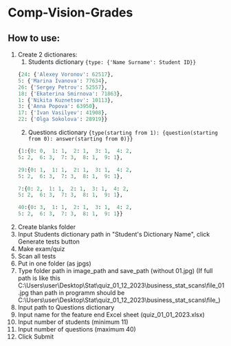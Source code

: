 # Comp-Vision-Grades

## How to use:
1) Create 2 dictionares:
    1) Students dictionary ```{type: {'Name Surname': Student ID}}```
    ```py
    {24: {'Alexey Voronov': 62517},
    5: {'Marina Ivanova': 77634},
    26: {'Sergey Petrov': 52557},
    18: {'Ekaterina Smirnova': 71863},
    1: {'Nikita Kuznetsov': 10113},
    3: {'Anna Popova': 63950},
    17: {'Ivan Vasilyev': 41908},
    22: {'Olga Sokolova': 28919}}
    ```
    2) Questions dictionary ```{type(starting from 1): {question(starting from 0): answer(starting from 0)}} ```
    ```py
    {1:{0: 0,  1: 1,  2: 1,  3: 1,  4: 2,
    5: 2,  6: 3,  7: 3,  8: 1,  9: 1},

    29:{0: 1,  1: 1,  2: 1,  3: 1,  4: 2,
    5: 2,  6: 3,  7: 3,  8: 1,  9: 1},

    7:{0: 2,  1: 1,  2: 1,  3: 1,  4: 2,
    5: 2,  6: 3,  7: 3,  8: 1,  9: 1},

    40:{0: 3,  1: 1,  2: 1,  3: 1,  4: 2,
    5: 2,  6: 3,  7: 3,  8: 1,  9: 1}}
    ```
2) Create blanks folder
3) Input Students dictionary path in "Student's Dictionary Name", click Generate tests button
4) Make exam/quiz
5) Scan all tests
6) Put in one folder (as jpgs)
7) Type folder path in image_path and save_path (without 01.jpg) (If full path is like this C:\Users\user\Desktop\Stat\quiz_01_12_2023\business_stat_scans\file_01.jpg than path in programm should be C:\Users\user\Desktop\Stat\quiz_01_12_2023\business_stat_scans\file_)
8) Input path to Questions dictionary
9) Input name for the feature end Excel sheet (quiz_01_01_2023.xlsx) 
10) Input number of students (minimum 11)
11) Input number of questions (maximum 40)
12) Click Submit